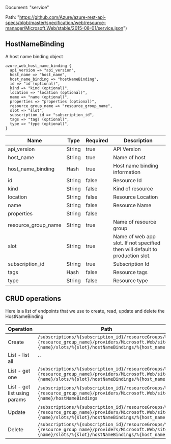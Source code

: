 Document: "service"


Path: "https://github.com/Azure/azure-rest-api-specs/blob/master/specification/web/resource-manager/Microsoft.Web/stable/2015-08-01/service.json")

## HostNameBinding

A host name binding object

```puppet
azure_web_host_name_binding {
  api_version => "api_version",
  host_name => "host_name",
  host_name_binding => "hostNameBinding",
  id => "id (optional)",
  kind => "kind (optional)",
  location => "location (optional)",
  name => "name (optional)",
  properties => "properties (optional)",
  resource_group_name => "resource_group_name",
  slot => "slot",
  subscription_id => "subscription_id",
  tags => "tags (optional)",
  type => "type (optional)",
}
```

| Name        | Type           | Required       | Description       |
| ------------- | ------------- | ------------- | ------------- |
|api_version | String | true | API Version |
|host_name | String | true | Name of host |
|host_name_binding | Hash | true | Host name binding information |
|id | String | false | Resource Id |
|kind | String | false | Kind of resource |
|location | String | false | Resource Location |
|name | String | false | Resource Name |
|properties | String | false |  |
|resource_group_name | String | true | Name of resource group |
|slot | String | true | Name of web app slot. If not specified then will default to production slot. |
|subscription_id | String | true | Subscription Id |
|tags | Hash | false | Resource tags |
|type | String | false | Resource type |



## CRUD operations

Here is a list of endpoints that we use to create, read, update and delete the HostNameBinding

| Operation | Path | Verb | Description | OperationID |
| ------------- | ------------- | ------------- | ------------- | ------------- |
|Create|`/subscriptions/%{subscription_id}/resourceGroups/%{resource_group_name}/providers/Microsoft.Web/sites/%{name}/slots/%{slot}/hostNameBindings/%{host_name}`|Put||Sites_CreateOrUpdateSiteHostNameBindingSlot|
|List - list all|``||||
|List - get one|`/subscriptions/%{subscription_id}/resourceGroups/%{resource_group_name}/providers/Microsoft.Web/sites/%{name}/slots/%{slot}/hostNameBindings/%{host_name}`|Get||Sites_GetSiteHostNameBindingSlot|
|List - get list using params|`/subscriptions/%{subscription_id}/resourceGroups/%{resource_group_name}/providers/Microsoft.Web/sites/%{name}/hostNameBindings`|Get||Sites_GetSiteHostNameBindings|
|Update|`/subscriptions/%{subscription_id}/resourceGroups/%{resource_group_name}/providers/Microsoft.Web/sites/%{name}/slots/%{slot}/hostNameBindings/%{host_name}`|Put||Sites_CreateOrUpdateSiteHostNameBindingSlot|
|Delete|`/subscriptions/%{subscription_id}/resourceGroups/%{resource_group_name}/providers/Microsoft.Web/sites/%{name}/slots/%{slot}/hostNameBindings/%{host_name}`|Delete||Sites_DeleteSiteHostNameBindingSlot|
